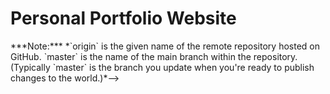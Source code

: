 # Personal Portfolio Website
<!--By the end of this course, you'll have built several projects that you'll want to show off during your job search. This project will set you up with a portfolio website that you can use to link to your other projects, and to highlight the skills that you bring to the job search.-->
<!---->
<!--## Timeline-->
<!--We'll work on this project 3 times this week: Monday, Tuesday, and Friday.-->
<!---->
<!--### Monday-->
<!--Monday is about making sure you have the basics: that you've forked the project to your own GitHub account, that you can clone that code and edit it, and that you've started editing the HTML file to add structure to your site. Make sure you get through the first part of the Git Training that's in this README, and add the project and contact info sections to your site. You can also start to add images and style your site. Add the link to your repo and your website in the [project submission Google doc](https://docs.google.com/spreadsheets/d/1eu4_B9iu1TBRsAgYUdpvb3Y949E8stqSo62SMnBPws8/edit#gid=0). (If you don't understand what these GitHub commands are doing, don't worry; we'll talk much more about GitHub tomorrow.)-->
<!---->
<!--### Tuesday-->
<!--On Tuesday, you should deploy your site on GitHub. Finish the Git Training sections that are for Tuesday. You should also finish the structure of your site. The sections for your projects and your contact info should be finished, and you should have CSS to style them the way you want. You should have the pictures you want. At this point, you should be willing to show the site to someone else; even if it doesn't have many projects linked yet, it should "look" the way you want it to. (To start, include a link to the repo where you have this project!)-->
<!---->
<!--### Friday-->
<!--On Friday, add Javascript to your page. For example, you might have buttons to hide and show the different sections of your page, a place on your page that changes based on the date/time, the ability to search through your projects, or anything else that's interesting and relevant to you.-->
<!---->
<!--We're also asking you to specifically practice looping through an array of objects, and adding what's in them to your page using jQuery. We'd like you to:-->
<!--* Create a uniformly structured array of objects representing projects that you've worked on. You can include this portfolio, projects that you completed during Fundamentals, and non-coding-related projects. Make sure you have at least 3 objects representing different projects, and that each one has at least a picture, a name, a description, and a link (to your code or to more info on the project).-->
<!--* Loop over your array, and render the data to the page using jQuery, template strings, and the bootstrap grid. Make sure that this rendering will continue to work when you have more projects to add to you page.-->
<!--* You have the choice to do this on your main page, under the "My work" section you've already created, or to create a new page, like “projects.html” or “projects/index.html”, where this code will run.-->
<!---->
<!--## Deliverables-->
<!--On Monday, we will review your progress on the personal portfolio project. By then we expect to see:-->
<!---->
<!--* An updated README.md file. A readme is like the cover to the book of code you've written for this site. Don't publish a book without a cover! Describe this project in a few sentences - what are you trying to achieve with this page, what technologies are you using, etc. [This is a decent template](https://gist.github.com/zenorocha/4526327) for the way that a readme often looks. Make sure to link to the live site and include some sort of image (logo or screenshot). If you need help writing markdown language (the reason the file ends in `.md`), check out [this guide](https://github.com/adam-p/markdown-here/wiki/Markdown-Cheatsheet).-->
<!--* A "My work" section of the page that includes (or will include) links to all repos that contain homework deliverables. This should include the JS to loop over your array of objects and add them to your page.-->
<!--* A "Contact me" section of the page that includes (at least) a way to email you, a link to your GitHub profile, and a link to your LinkedIn profile.-->
<!--* Some custom HTML, CSS, JS, and images. Put your own personal flare on the page and add some customizations. These could be really simple changes that add a bit of your aesthetic or they could be larger features like a navbar, a footer, a photo carousel, bootstrap integration, event listeners, or CSS animations. [Google for personal websites](https://www.google.com/search?q=personal+website&espv=2&biw=1280&bih=612&site=webhp&tbm=isch&tbo=u&source=univ&sa=X&ved=0ahUKEwjx-Krl6bfOAhUUI2MKHaoPDUEQsAQIQA&dpr=2#imgrc=OOkEvdqZczSU-M%3A), find one that you like, and imitate it!-->
<!---->
<!--We're really looking forward to seeing what you've built by Friday! Please reach out to your peers or instructors if you need help making progress on this project.-->
<!---->
<!---->
<!--## Learn Git Training-->
<!---->
<!--You should finish the first part of this training on Monday, and the second part on Tuesday.-->
<!---->
<!--### Monday Training-->
<!---->
<!--1. Create a fork of [this](https://github.com/sf-wdi-LABS/personal-portfolio) by clicking "Fork" on the top right.-->
<!---->
<!--  ![fork button](https://cloud.githubusercontent.com/assets/6520345/17564556/97ecdd00-5ee8-11e6-9ad0-a7b8104579ff.png)-->
<!---->
<!--2. You'll see a screen like the one below while GitHub is forking the repo. Forking creates a copy of the original repo on your own GitHub account. The forked repo is still online only and not on your computer.-->
<!---->
<!--  ![forking](https://cloud.githubusercontent.com/assets/6520345/17570801/c0d27e36-5f02-11e6-8d44-f485301831ed.png)-->
<!---->
<!--3. Now you have your own copy of the repo! In order to make this a live personal website, we're going to take advantage of GitHub's [*GitHub pages*](https://pages.github.com/) feature. All we need to do is change the repository name to `<fill in your GitHub username>.github.io`. Here's how:-->
<!--  * Click on the settings tab toward the top of the page: ![settings tab](https://cloud.githubusercontent.com/assets/6520345/17564907/fc20986a-5ee9-11e6-8e7f-abc19c482a7b.png)-->
<!--  * Find the repository name section and change it to `<username>.github.io` ![change repo name](https://cloud.githubusercontent.com/assets/6520345/17564950/2a69081a-5eea-11e6-8d17-8017954d8ad7.png)-->
<!--  * Click the rename button.-->
<!---->
<!--4. Go to the website `<username>.github.io`!  You have a web presence now!! It's not perfect, but it will be a work in progress over the whole course and it's an excellent start! If you want to change the content, you're going to need a copy on your own computer to edit and improve.-->
<!---->
<!--5. Click the clone or download button and copy the "clone URL."-->
<!---->
<!--  ![clone button](https://cloud.githubusercontent.com/assets/6520345/17565250/87ec41b8-5eeb-11e6-8fc8-280aa6e14611.png)-->
<!---->
<!--  ![clone url](https://cloud.githubusercontent.com/assets/6520345/17565297/bc8e85ca-5eeb-11e6-870d-3029f9f7ed5b.png)-->
<!---->
<!--6. On your own computer, make a `wdi` directory in your home folder (`~`). This is where you will put all your work from this class. You can complete this in one command:-->
<!--  ```-->
<!--  ➜ mkdir ~/wdi-->
<!--  ```-->
<!---->
<!--7. Use the "clone URL" to clone the repo onto your local machine. Make sure you're in your `~/wdi` directory before you clone!-->
<!---->
<!--  ```zsh-->
<!--  ➜  cd ~/wdi-->
<!--  ➜  git clone <clone-url>-->
<!--  ```-->
<!---->
<!--8. Change directories into the repo you just cloned (in this example, `<username>.github.io`).-->
<!---->
<!--  ```zsh-->
<!--  ➜  cd <username>.github.io-->
<!--  ```-->
<!---->
<!--6. Open this project in Atom.-->
<!---->
<!--  ```zsh-->
<!--  atom .-->
<!--  ```-->
<!---->
<!--1. Back in Atom, open `index.html`. Take a moment to read through index.html and answer these questions for yourself:-->
<!--  *-->
<!--  <details>-->
<!--    <summary>How many stylesheets does this webpage currently have? Where in the project can they be found and edited?</summary>-->
<!--    <p>There are two stylesheets, `normalize.css` and `main.css`. `normalize.css` is in the `vendor/css` folder because it's a file developed by somebody else (a vendor) and you won't be editing it. `main.css` is in the `assets/css` folder and is the custom styling that you'll spend time adjusting.</p>-->
<!--  </details>-->
<!--  *  -->
<!--  <details>-->
<!--    <summary>In the `<head>` element, change the `<title>` of the page. Where can you observe the impact of this change?</summary>-->
<!--    <p>On the tab in the browser, your site will display a new name. It used to be "First Training."</p>-->
<!--  </details>-->
<!--  *-->
<!--  <details>-->
<!--    <summary>If you were to write some Javascript to handle events on this page, what file would be the correct place to write that code?</summary>-->
<!--    <p>You'd want to write your custom JS in the `assets/js/app.js` file. Once this file grows big enough you might want to create new JS files in the `assets/js` folder.</p>-->
<!--  </details>-->
<!---->
<!--1. In the `<body>` of the document, replace the `<h1>` tag text with your name and add an image (or gif) of your liking using the `<img>` tag.-->
<!---->
<!--1. Open the `index.html` file in Chrome to see what it looks like, and continue editing your site locally. Work on the structure of your site for the rest of today. We'll finish integrating with Github tomorrow.-->
<!---->
<!--### Tuesday training-->
<!---->
<!--1. Now that you've changed the repo, it's time to commit your changes. Back in your terminal, type-->
<!---->
<!--  ```zsh-->
<!--  ➜  git status-->
<!--  ```-->
<!--  This shows you a list of the files that you modified, created, or deleted. Notice that they are listed as _"untracked"_.-->
<!---->
<!--1. Now you're ready to `add` your changes. We generally do this file by file to be careful:-->
<!--  ```-->
<!--  ➜  git add index.html-->
<!--  ```-->
<!---->
<!--  But if we're lazy and confident that we want to keep all our changes, we can use the "sledgehammer" approach (of adding everything all at once):-->
<!--  ```-->
<!--  ➜  git add .-->
<!--  ```-->
<!---->
<!--  Now enter `git status`. Notice that your new file has gone from _"untracked"_ to _"Changes to be committed"_.-->
<!---->
<!--1. Next step is committing. Type the following:-->
<!---->
<!--  ```-->
<!--  ➜  git commit -m "first edits to index.html"-->
<!--  ```-->
<!--  Now enter `git status` again. Notice that the new status is _"Your branch is ahead of 'origin/master' by 1 commit"_. This indicates that your the version of the repo on your computer (aka the __local__ version) includes your changes but the version hosted by GitHub (aka the __remote__ version) does not.-->
<!---->
<!--1. To get your changes on to the remote version of the repo, type-->
<!---->
<!--  ```-->
<!--  ➜  git push origin master-->
<!--  ```-->
<!-->***Note:*** *`origin` is the given name of the remote repository hosted on GitHub. `master` is the name of the main branch within the repository. (Typically `master` is the branch you update when you're ready to publish changes to the world.)*-->
<!---->
<!--  Now `git status` will tell you that _"Your branch is up-to-date with 'origin/master"__ __!!!__-->
<!---->
<!--1. Visit `<username>.github.io` to see the latest version of your website!-->
<!---->
<!--1. Continue editing your site, `commit`ing changes locally, and `push`ing to Github at least three times, adding different features every time, to improve your site and practice this Git workflow. You should finish making those edits and using `commit` and `push` at least 3 times before lunch. After lunch, we'll continue working on our sites, adding more styling, finishing the "Contact me" and "My work" sections, and updating the README.md file by the end of the day.-->
